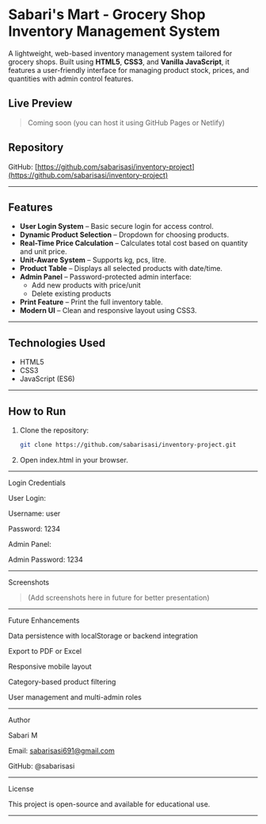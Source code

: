 

# Sabari's Mart - Grocery Shop Inventory Management System

A lightweight, web-based inventory management system tailored for grocery shops. Built using **HTML5**, **CSS3**, and **Vanilla JavaScript**, it features a user-friendly interface for managing product stock, prices, and quantities with admin control features.

## Live Preview

> Coming soon (you can host it using GitHub Pages or Netlify)

## Repository

GitHub: [https://github.com/sabarisasi/inventory-project](https://github.com/sabarisasi/inventory-project)

---

## Features

- **User Login System** – Basic secure login for access control.
- **Dynamic Product Selection** – Dropdown for choosing products.
- **Real-Time Price Calculation** – Calculates total cost based on quantity and unit price.
- **Unit-Aware System** – Supports kg, pcs, litre.
- **Product Table** – Displays all selected products with date/time.
- **Admin Panel** – Password-protected admin interface:
  - Add new products with price/unit
  - Delete existing products
- **Print Feature** – Print the full inventory table.
- **Modern UI** – Clean and responsive layout using CSS3.

---

## Technologies Used

- HTML5  
- CSS3  
- JavaScript (ES6)

---

## How to Run

1. Clone the repository:
   ```bash
   git clone https://github.com/sabarisasi/inventory-project.git

2. Open index.html in your browser.




---

Login Credentials

User Login:

Username: user

Password: 1234


Admin Panel:

Admin Password: 1234




---

Screenshots

> (Add screenshots here in future for better presentation)




---

Future Enhancements

Data persistence with localStorage or backend integration

Export to PDF or Excel

Responsive mobile layout

Category-based product filtering

User management and multi-admin roles



---

Author

Sabari M

Email: sabarisasi691@gmail.com

GitHub: @sabarisasi



---

License

This project is open-source and available for educational use.

---
